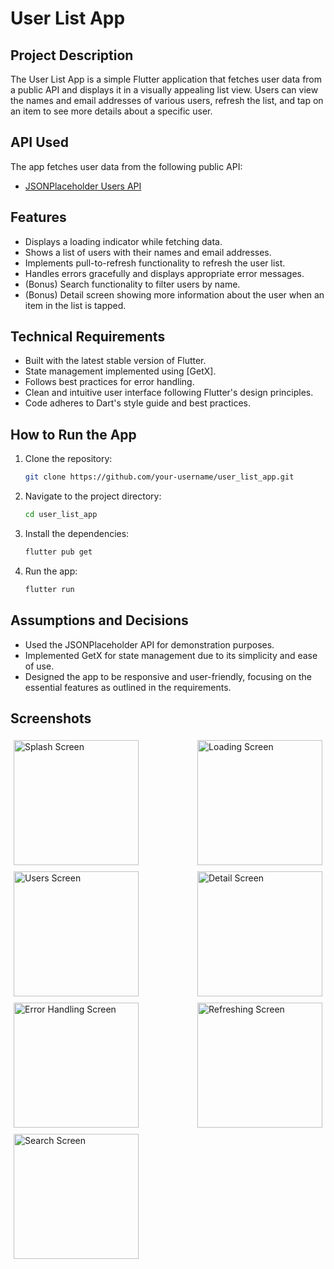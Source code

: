 # User List App

## Project Description
The User List App is a simple Flutter application that fetches user data from a public API and displays it in a visually appealing list view. Users can view the names and email addresses of various users, refresh the list, and tap on an item to see more details about a specific user.

## API Used
The app fetches user data from the following public API:
- [JSONPlaceholder Users API](https://jsonplaceholder.typicode.com/users)

## Features
- Displays a loading indicator while fetching data.
- Shows a list of users with their names and email addresses.
- Implements pull-to-refresh functionality to refresh the user list.
- Handles errors gracefully and displays appropriate error messages.
- (Bonus) Search functionality to filter users by name.
- (Bonus) Detail screen showing more information about the user when an item in the list is tapped.

## Technical Requirements
- Built with the latest stable version of Flutter.
- State management implemented using [GetX].
- Follows best practices for error handling.
- Clean and intuitive user interface following Flutter's design principles.
- Code adheres to Dart's style guide and best practices.

## How to Run the App
1. Clone the repository:
   ```bash
   git clone https://github.com/your-username/user_list_app.git
   
2. Navigate to the project directory:
    ```bash
   cd user_list_app

3. Install the dependencies:
    ```bash
   flutter pub get

4. Run the app:
    ```bash
   flutter run
   
## Assumptions and Decisions
- Used the JSONPlaceholder API for demonstration purposes.
- Implemented GetX for state management due to its simplicity and ease of use.
- Designed the app to be responsive and user-friendly, focusing on the essential features as outlined in the requirements.

## Screenshots
<div style="display: flex; flex-wrap: wrap; justify-content: space-between; align-items: flex-start;">
    <img src="screenshots/splash_screen.jpg" alt="Splash Screen" width="200" style="margin: 5px;">
    <img src="screenshots/loading_screen.jpg" alt="Loading Screen" width="200" style="margin: 5px;">
    <img src="screenshots/users_screen.jpg" alt="Users Screen" width="200" style="margin: 5px;">
    <img src="screenshots/detail_screen.jpg" alt="Detail Screen" width="200" style="margin: 5px;">
    <img src="screenshots/error_handling_screen.jpg" alt="Error Handling Screen" width="200" style="margin: 5px;">
    <img src="screenshots/refreshing_screen.jpg" alt="Refreshing Screen" width="200" style="margin: 5px;">
    <img src="screenshots/search_screen.jpg" alt="Search Screen" width="200" style="margin: 5px;">
</div>

